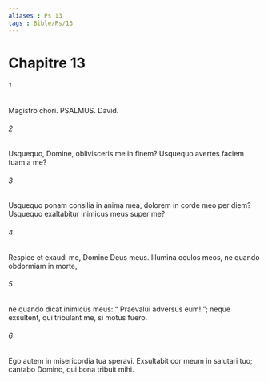 ```yaml
---
aliases : Ps 13
tags : Bible/Ps/13
---
```


# Chapitre 13

###### 1
Magistro chori. PSALMUS. David.
###### 2
Usquequo, Domine, oblivisceris me in finem? Usquequo avertes faciem tuam a me?
###### 3
Usquequo ponam consilia in anima mea, dolorem in corde meo per diem? Usquequo exaltabitur inimicus meus super me?
###### 4
Respice et exaudi me, Domine Deus meus. Illumina oculos meos, ne quando obdormiam in morte,
###### 5
ne quando dicat inimicus meus: “ Praevalui adversus eum! ”; neque exsultent, qui tribulant me, si motus fuero.
###### 6
Ego autem in misericordia tua speravi. Exsultabit cor meum in salutari tuo; cantabo Domino, qui bona tribuit mihi.
